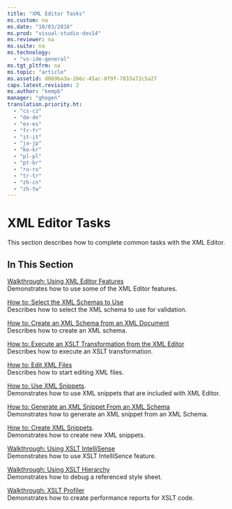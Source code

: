 ```yaml
---
title: "XML Editor Tasks"
ms.custom: na
ms.date: "10/03/2016"
ms.prod: "visual-studio-dev14"
ms.reviewer: na
ms.suite: na
ms.technology: 
  - "vs-ide-general"
ms.tgt_pltfrm: na
ms.topic: "article"
ms.assetid: d069ba3a-266c-45ac-8f9f-7833a72c5a27
caps.latest.revision: 2
ms.author: "kempb"
manager: "ghogen"
translation.priority.ht: 
  - "cs-cz"
  - "de-de"
  - "es-es"
  - "fr-fr"
  - "it-it"
  - "ja-jp"
  - "ko-kr"
  - "pl-pl"
  - "pt-br"
  - "ru-ru"
  - "tr-tr"
  - "zh-cn"
  - "zh-tw"
---
```

# XML Editor Tasks
This section describes how to complete common tasks with the XML Editor.  
  
## In This Section  
 [Walkthrough: Using XML Editor Features](../reference/walkthrough--using-xml-editor-features.md)  
 Demonstrates how to use some of the XML Editor features.  
  
 [How to: Select the XML Schemas to Use](../reference/how-to--select-the-xml-schemas-to-use.md)  
 Describes how to select the XML schema to use for validation.  
  
 [How to: Create an XML Schema from an XML Document](../reference/how-to--create-an-xml-schema-from-an-xml-document.md)  
 Describes how to create an XML schema.  
  
 [How to: Execute an XSLT Transformation from the XML Editor](../reference/how-to--execute-an-xslt-transformation-from-the-xml-editor.md)  
 Describes how to execute an XSLT transformation.  
  
 [How to: Edit XML Files](../reference/how-to--edit-xml-files.md)  
 Describes how to start editing XML files.  
  
 [How to: Use XML Snippets](../reference/how-to--use-xml-snippets.md).  
 Demonstrates how to use XML snippets that are included with XML Editor.  
  
 [How to: Generate an XML Snippet From an XML Schema](../reference/how-to--generate-an-xml-snippet-from-an-xml-schema.md)  
 Demonstrates how to generate an XML snippet from an XML Schema.  
  
 [How to: Create XML Snippets](../reference/how-to--create-xml-snippets.md).  
 Demonstrates how to create new XML snippets.  
  
 [Walkthrough: Using XSLT IntelliSense](../reference/walkthrough--using-xslt-intellisense.md)  
 Demonstrates how to use XSLT IntelliSence feature.  
  
 [Walkthrough: Using XSLT Hierarchy](../reference/walkthrough--using-xslt-hierarchy.md)  
 Demonstrates how to debug a referenced style sheet.  
  
 [Walkthrough: XSLT Profiler](../reference/walkthrough--xslt-profiler.md)  
 Demonstrates how to create performance reports for XSLT code.